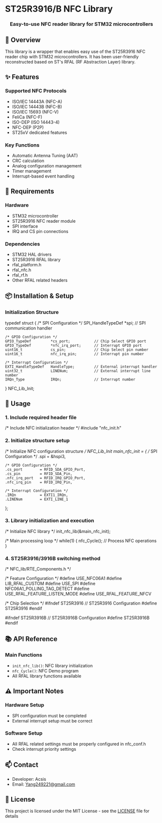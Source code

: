 # ST25R3916/B NFC Library

<div align="center">
  <h3>Easy-to-use NFC reader library for STM32 microcontrollers</h3>
</div>

## 📝 Overview
This library is a wrapper that enables easy use of the ST25R3916 NFC reader chip with STM32 microcontrollers. It has been user-friendly reconstructed based on ST's RFAL (RF Abstraction Layer) library.

## ✨ Features

### Supported NFC Protocols
- ISO/IEC 14443A (NFC-A)
- ISO/IEC 14443B (NFC-B)
- ISO/IEC 15693 (NFC-V)
- FeliCa (NFC-F)
- ISO-DEP (ISO 14443-4)
- NFC-DEP (P2P)
- ST25xV dedicated features

### Key Functions
- Automatic Antenna Tuning (AAT)
- CRC calculation
- Analog configuration management
- Timer management
- Interrupt-based event handling

## 🔧 Requirements

### Hardware
- STM32 microcontroller
- ST25R3916 NFC reader module
- SPI interface
- IRQ and CS pin connections

### Dependencies
- STM32 HAL drivers
- ST25R3916 RFAL library
- rfal_platform.h
- rfal_nfc.h
- rfal_rf.h
- Other RFAL related headers

## 📦 Installation & Setup

### Initialization Structure
typedef struct {
    /* SPI Configuration */
    SPI_HandleTypeDef    *spi;               // SPI communication handler
    
    /* GPIO Configuration */
    GPIO_TypeDef         *cs_port;           // Chip Select GPIO port
    GPIO_TypeDef         *nfc_irq_port;      // Interrupt GPIO port
    uint16_t             cs_pin;             // Chip Select pin number
    uint16_t             nfc_irq_pin;        // Interrupt pin number
    
    /* Interrupt Configuration */
    EXTI_HandleTypeDef   HandleType;         // External interrupt handler
    uint32_t             LINENum;            // External interrupt line number
    IRQn_Type            IRQn;               // Interrupt number
} NFC_Lib_Init;
## 🚀 Usage

### 1. Include required header file

/* Include NFC initialization header */
#include "nfc_init.h"

### 2. Initialize structure setup

/* Initialize NFC configuration structure */
NFC_Lib_Init main_nfc_init = {
    /* SPI Configuration */
    .spi            = &hspi3,
    
    /* GPIO Configuration */
    .cs_port        = RFID_SDA_GPIO_Port,
    .cs_pin         = RFID_SDA_Pin,
    .nfc_irq_port   = RFID_IRQ_GPIO_Port,
    .nfc_irq_pin    = RFID_IRQ_Pin,
    
    /* Interrupt Configuration */
    .IRQn           = EXTI1_IRQn,
    .LINENum        = EXTI_LINE_1
};
### 3. Library initialization and execution

/* Initialize NFC library */
init_nfc_lib(&main_nfc_init);

/* Main processing loop */
while(1) {
    nfc_Cycle();    // Process NFC operations
}

### 4. ST25R3916/3916B switching method

/* NFC_lib/RTE_Components.h */

/* Feature Configuration */
#define USE_NFC06A1
#define LIB_RFAL_CUSTOM
#define USE_SPI
#define NFC06A1_POLLING_TAG_DETECT
#define USE_RFAL_FEATURE_LISTEN_MODE
#define USE_RFAL_FEATURE_NFCV

/* Chip Selection */
#ifndef ST25R3916      // ST25R3916 Configuration
    #define ST25R3916
#endif

#ifndef ST25R3916B     // ST25R3916B Configuration
    #define ST25R3916B
#endif

## 📚 API Reference

### Main Functions
- `init_nfc_lib()`: NFC library initialization
- `nfc_Cycle()`: NFC Demo program
- All RFAL library functions available

## ⚠️ Important Notes

### Hardware Setup
- SPI configuration must be completed
- External interrupt setup must be correct

### Software Setup
- All RFAL related settings must be properly configured in nfc_conf.h
- Check interrupt priority settings

## 📫 Contact

- Developer: Acsis
- Email: Yang249221@gmail.com

## 📄 License

This project is licensed under the MIT License - see the [LICENSE](LICENSE) file for details

